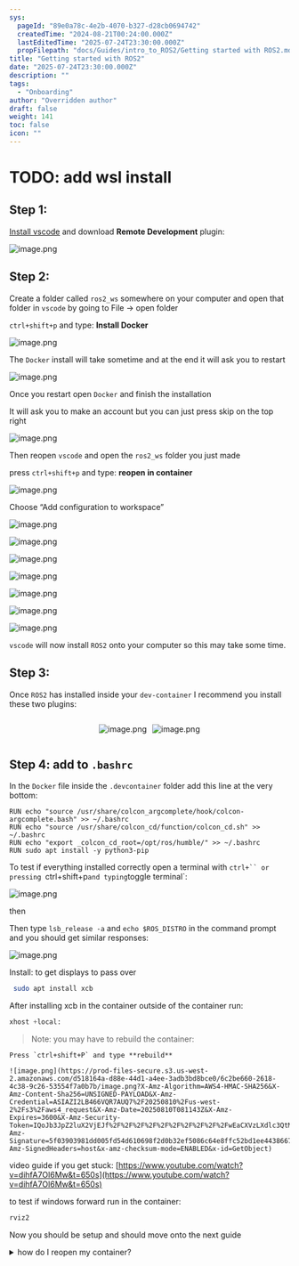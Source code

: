 ```yaml
---
sys:
  pageId: "89e0a78c-4e2b-4070-b327-d28cb0694742"
  createdTime: "2024-08-21T00:24:00.000Z"
  lastEditedTime: "2025-07-24T23:30:00.000Z"
  propFilepath: "docs/Guides/intro_to_ROS2/Getting started with ROS2.md"
title: "Getting started with ROS2"
date: "2025-07-24T23:30:00.000Z"
description: ""
tags:
  - "Onboarding"
author: "Overridden author"
draft: false
weight: 141
toc: false
icon: ""
---
```


# TODO: add wsl install

## Step 1:

[Install vscode](https://code.visualstudio.com/download) and download **Remote Development** plugin:

![image.png](https://prod-files-secure.s3.us-west-2.amazonaws.com/d518164a-d88e-44d1-a4ee-3adb3bd8bce0/efb52993-1881-4a40-b95e-6f020334f022/image.png?X-Amz-Algorithm=AWS4-HMAC-SHA256&X-Amz-Content-Sha256=UNSIGNED-PAYLOAD&X-Amz-Credential=ASIAZI2LB466QXLR4WV5%2F20250810%2Fus-west-2%2Fs3%2Faws4_request&X-Amz-Date=20250810T081135Z&X-Amz-Expires=3600&X-Amz-Security-Token=IQoJb3JpZ2luX2VjEJf%2F%2F%2F%2F%2F%2F%2F%2F%2F%2FwEaCXVzLXdlc3QtMiJIMEYCIQD5mmGSJi2vEjxg2XHvdInSqG5%2BKCzjqeW11lnL9gmmugIhAPdtWAMIKG0vqfBPVYcw2NLZ20FlDGe%2FCf3aW8Zm%2F0ekKogECND%2F%2F%2F%2F%2F%2F%2F%2F%2F%2FwEQABoMNjM3NDIzMTgzODA1IgyB7UzRm8HsqdumWOAq3APBs12PWDKQTTW6v27tRi%2BZQ%2BCaTfwv1Aclv2ixgJdS3y7ljaLTwisZhD%2F3lDc5lyO%2BJmxpVvNcT5di8PjpMDhDfb3UEz%2BmTUAn4Yt4kSldeP3thHl7I35N%2B8oeFwEZ42lnngKp7op7yjFSydESvTynCUJaXxRtXrKWbed6hxu7sNu2u1smOQwLdg%2BwUW79BfG9Bf7Q9r8mbqkk5HLitGzTFVl%2Bu%2FD2olHPT87JB1jjiPCs%2FO9f9ZEWNi9Bb%2FaDLuELWOGe4mPHDs1Ce9LjHKnrnpqD%2FCyhfDmNhtVwLDyCA1bZUx6kSlIMEpd9fGLel182lOdMEYFpBWZ00D2fESRARS5xp5kd75SPh1DO9JaNGhlvSn93lyXzQ4XgJ6W%2FH%2F1%2B0zsmKld5%2BpoCmes8OJytVeY1hilwwJnRp3SKGSvrV5xdPXM7rL%2B0qu0xoT9fpp07UXtk6IshakfH%2BNh6SdiOJR3MJA4zhRtF%2BRPXPngCDOe9qCC5EaLiOcLOsDnTFd3y%2B8d6vB8YJuihzzIeUD7qgNadxQGZmkyBJNSf4%2Fhu4JNIu5mryCu%2F0OfW3%2Bg9CWliSaManfguuEDuIWc9ScUa70jrdaXCKdTXOhyDvldz1eURpibOoF2xtHhMbjDY9eDEBjqkAf57cpVrwbTtc2pV9oH4ZVO7iXHi19JJrWdTu2mklKnX2yQgoOaQV1umYzfSa6S5NdITs%2FTWqUYWGtIUR84KTvHwQN4xuEL07bhy60v%2F3AN7SNjitGg0%2BU8MCrEl9ekNYRqHRFSB9mN7sUFFzhuKNwsVh6NBUwcjO%2BVt90SR4rPwjRtOGHUbu0y52Gh1n2XhxCnM%2BOiY5AfNAghszBTwWJq1szsS&X-Amz-Signature=ca74965933e8458461d733e77a9bca537775be8bf30362b428885cb47a619130&X-Amz-SignedHeaders=host&x-amz-checksum-mode=ENABLED&x-id=GetObject)

## Step 2:

Create a folder called `ros2_ws` somewhere on your computer and open that folder in `vscode` by going to File → open folder 

`ctrl+shift+p` and type: **Install Docker**

![image.png](https://prod-files-secure.s3.us-west-2.amazonaws.com/d518164a-d88e-44d1-a4ee-3adb3bd8bce0/2269dc0e-1cd5-47ff-bceb-c04ad9b2eab0/image.png?X-Amz-Algorithm=AWS4-HMAC-SHA256&X-Amz-Content-Sha256=UNSIGNED-PAYLOAD&X-Amz-Credential=ASIAZI2LB466QXLR4WV5%2F20250810%2Fus-west-2%2Fs3%2Faws4_request&X-Amz-Date=20250810T081135Z&X-Amz-Expires=3600&X-Amz-Security-Token=IQoJb3JpZ2luX2VjEJf%2F%2F%2F%2F%2F%2F%2F%2F%2F%2FwEaCXVzLXdlc3QtMiJIMEYCIQD5mmGSJi2vEjxg2XHvdInSqG5%2BKCzjqeW11lnL9gmmugIhAPdtWAMIKG0vqfBPVYcw2NLZ20FlDGe%2FCf3aW8Zm%2F0ekKogECND%2F%2F%2F%2F%2F%2F%2F%2F%2F%2FwEQABoMNjM3NDIzMTgzODA1IgyB7UzRm8HsqdumWOAq3APBs12PWDKQTTW6v27tRi%2BZQ%2BCaTfwv1Aclv2ixgJdS3y7ljaLTwisZhD%2F3lDc5lyO%2BJmxpVvNcT5di8PjpMDhDfb3UEz%2BmTUAn4Yt4kSldeP3thHl7I35N%2B8oeFwEZ42lnngKp7op7yjFSydESvTynCUJaXxRtXrKWbed6hxu7sNu2u1smOQwLdg%2BwUW79BfG9Bf7Q9r8mbqkk5HLitGzTFVl%2Bu%2FD2olHPT87JB1jjiPCs%2FO9f9ZEWNi9Bb%2FaDLuELWOGe4mPHDs1Ce9LjHKnrnpqD%2FCyhfDmNhtVwLDyCA1bZUx6kSlIMEpd9fGLel182lOdMEYFpBWZ00D2fESRARS5xp5kd75SPh1DO9JaNGhlvSn93lyXzQ4XgJ6W%2FH%2F1%2B0zsmKld5%2BpoCmes8OJytVeY1hilwwJnRp3SKGSvrV5xdPXM7rL%2B0qu0xoT9fpp07UXtk6IshakfH%2BNh6SdiOJR3MJA4zhRtF%2BRPXPngCDOe9qCC5EaLiOcLOsDnTFd3y%2B8d6vB8YJuihzzIeUD7qgNadxQGZmkyBJNSf4%2Fhu4JNIu5mryCu%2F0OfW3%2Bg9CWliSaManfguuEDuIWc9ScUa70jrdaXCKdTXOhyDvldz1eURpibOoF2xtHhMbjDY9eDEBjqkAf57cpVrwbTtc2pV9oH4ZVO7iXHi19JJrWdTu2mklKnX2yQgoOaQV1umYzfSa6S5NdITs%2FTWqUYWGtIUR84KTvHwQN4xuEL07bhy60v%2F3AN7SNjitGg0%2BU8MCrEl9ekNYRqHRFSB9mN7sUFFzhuKNwsVh6NBUwcjO%2BVt90SR4rPwjRtOGHUbu0y52Gh1n2XhxCnM%2BOiY5AfNAghszBTwWJq1szsS&X-Amz-Signature=8bcea5603fae00d7a9d95419de7fbde6797a22e978298021f1e99dc5d566ff89&X-Amz-SignedHeaders=host&x-amz-checksum-mode=ENABLED&x-id=GetObject)

The `Docker` install will take sometime and at the end it will ask you to restart

![image.png](https://prod-files-secure.s3.us-west-2.amazonaws.com/d518164a-d88e-44d1-a4ee-3adb3bd8bce0/ed233f78-be33-4b1f-b89c-9c346c0e961e/image.png?X-Amz-Algorithm=AWS4-HMAC-SHA256&X-Amz-Content-Sha256=UNSIGNED-PAYLOAD&X-Amz-Credential=ASIAZI2LB466QXLR4WV5%2F20250810%2Fus-west-2%2Fs3%2Faws4_request&X-Amz-Date=20250810T081135Z&X-Amz-Expires=3600&X-Amz-Security-Token=IQoJb3JpZ2luX2VjEJf%2F%2F%2F%2F%2F%2F%2F%2F%2F%2FwEaCXVzLXdlc3QtMiJIMEYCIQD5mmGSJi2vEjxg2XHvdInSqG5%2BKCzjqeW11lnL9gmmugIhAPdtWAMIKG0vqfBPVYcw2NLZ20FlDGe%2FCf3aW8Zm%2F0ekKogECND%2F%2F%2F%2F%2F%2F%2F%2F%2F%2FwEQABoMNjM3NDIzMTgzODA1IgyB7UzRm8HsqdumWOAq3APBs12PWDKQTTW6v27tRi%2BZQ%2BCaTfwv1Aclv2ixgJdS3y7ljaLTwisZhD%2F3lDc5lyO%2BJmxpVvNcT5di8PjpMDhDfb3UEz%2BmTUAn4Yt4kSldeP3thHl7I35N%2B8oeFwEZ42lnngKp7op7yjFSydESvTynCUJaXxRtXrKWbed6hxu7sNu2u1smOQwLdg%2BwUW79BfG9Bf7Q9r8mbqkk5HLitGzTFVl%2Bu%2FD2olHPT87JB1jjiPCs%2FO9f9ZEWNi9Bb%2FaDLuELWOGe4mPHDs1Ce9LjHKnrnpqD%2FCyhfDmNhtVwLDyCA1bZUx6kSlIMEpd9fGLel182lOdMEYFpBWZ00D2fESRARS5xp5kd75SPh1DO9JaNGhlvSn93lyXzQ4XgJ6W%2FH%2F1%2B0zsmKld5%2BpoCmes8OJytVeY1hilwwJnRp3SKGSvrV5xdPXM7rL%2B0qu0xoT9fpp07UXtk6IshakfH%2BNh6SdiOJR3MJA4zhRtF%2BRPXPngCDOe9qCC5EaLiOcLOsDnTFd3y%2B8d6vB8YJuihzzIeUD7qgNadxQGZmkyBJNSf4%2Fhu4JNIu5mryCu%2F0OfW3%2Bg9CWliSaManfguuEDuIWc9ScUa70jrdaXCKdTXOhyDvldz1eURpibOoF2xtHhMbjDY9eDEBjqkAf57cpVrwbTtc2pV9oH4ZVO7iXHi19JJrWdTu2mklKnX2yQgoOaQV1umYzfSa6S5NdITs%2FTWqUYWGtIUR84KTvHwQN4xuEL07bhy60v%2F3AN7SNjitGg0%2BU8MCrEl9ekNYRqHRFSB9mN7sUFFzhuKNwsVh6NBUwcjO%2BVt90SR4rPwjRtOGHUbu0y52Gh1n2XhxCnM%2BOiY5AfNAghszBTwWJq1szsS&X-Amz-Signature=7a5e53b549627f82b895bf1a2c5fb2e91cc22c505f8b0e082224a72e76ffef25&X-Amz-SignedHeaders=host&x-amz-checksum-mode=ENABLED&x-id=GetObject)

Once you restart open `Docker` and finish the installation

It will ask you to make an account but you can just press skip on the top right

![image.png](https://prod-files-secure.s3.us-west-2.amazonaws.com/d518164a-d88e-44d1-a4ee-3adb3bd8bce0/21010ad9-1659-4fd9-9f59-9932a09b2a3d/image.png?X-Amz-Algorithm=AWS4-HMAC-SHA256&X-Amz-Content-Sha256=UNSIGNED-PAYLOAD&X-Amz-Credential=ASIAZI2LB466QXLR4WV5%2F20250810%2Fus-west-2%2Fs3%2Faws4_request&X-Amz-Date=20250810T081135Z&X-Amz-Expires=3600&X-Amz-Security-Token=IQoJb3JpZ2luX2VjEJf%2F%2F%2F%2F%2F%2F%2F%2F%2F%2FwEaCXVzLXdlc3QtMiJIMEYCIQD5mmGSJi2vEjxg2XHvdInSqG5%2BKCzjqeW11lnL9gmmugIhAPdtWAMIKG0vqfBPVYcw2NLZ20FlDGe%2FCf3aW8Zm%2F0ekKogECND%2F%2F%2F%2F%2F%2F%2F%2F%2F%2FwEQABoMNjM3NDIzMTgzODA1IgyB7UzRm8HsqdumWOAq3APBs12PWDKQTTW6v27tRi%2BZQ%2BCaTfwv1Aclv2ixgJdS3y7ljaLTwisZhD%2F3lDc5lyO%2BJmxpVvNcT5di8PjpMDhDfb3UEz%2BmTUAn4Yt4kSldeP3thHl7I35N%2B8oeFwEZ42lnngKp7op7yjFSydESvTynCUJaXxRtXrKWbed6hxu7sNu2u1smOQwLdg%2BwUW79BfG9Bf7Q9r8mbqkk5HLitGzTFVl%2Bu%2FD2olHPT87JB1jjiPCs%2FO9f9ZEWNi9Bb%2FaDLuELWOGe4mPHDs1Ce9LjHKnrnpqD%2FCyhfDmNhtVwLDyCA1bZUx6kSlIMEpd9fGLel182lOdMEYFpBWZ00D2fESRARS5xp5kd75SPh1DO9JaNGhlvSn93lyXzQ4XgJ6W%2FH%2F1%2B0zsmKld5%2BpoCmes8OJytVeY1hilwwJnRp3SKGSvrV5xdPXM7rL%2B0qu0xoT9fpp07UXtk6IshakfH%2BNh6SdiOJR3MJA4zhRtF%2BRPXPngCDOe9qCC5EaLiOcLOsDnTFd3y%2B8d6vB8YJuihzzIeUD7qgNadxQGZmkyBJNSf4%2Fhu4JNIu5mryCu%2F0OfW3%2Bg9CWliSaManfguuEDuIWc9ScUa70jrdaXCKdTXOhyDvldz1eURpibOoF2xtHhMbjDY9eDEBjqkAf57cpVrwbTtc2pV9oH4ZVO7iXHi19JJrWdTu2mklKnX2yQgoOaQV1umYzfSa6S5NdITs%2FTWqUYWGtIUR84KTvHwQN4xuEL07bhy60v%2F3AN7SNjitGg0%2BU8MCrEl9ekNYRqHRFSB9mN7sUFFzhuKNwsVh6NBUwcjO%2BVt90SR4rPwjRtOGHUbu0y52Gh1n2XhxCnM%2BOiY5AfNAghszBTwWJq1szsS&X-Amz-Signature=825d583a2b22ecf0bbb97016c9f5700d23a2c38e4d20a982bdc0217c73deee47&X-Amz-SignedHeaders=host&x-amz-checksum-mode=ENABLED&x-id=GetObject)

Then reopen `vscode` and open the `ros2_ws` folder you just made

press `ctrl+shift+p` and type: **reopen in container**

![image.png](https://prod-files-secure.s3.us-west-2.amazonaws.com/d518164a-d88e-44d1-a4ee-3adb3bd8bce0/4e93b8c2-41ad-488c-8095-c74205196118/image.png?X-Amz-Algorithm=AWS4-HMAC-SHA256&X-Amz-Content-Sha256=UNSIGNED-PAYLOAD&X-Amz-Credential=ASIAZI2LB466QXLR4WV5%2F20250810%2Fus-west-2%2Fs3%2Faws4_request&X-Amz-Date=20250810T081135Z&X-Amz-Expires=3600&X-Amz-Security-Token=IQoJb3JpZ2luX2VjEJf%2F%2F%2F%2F%2F%2F%2F%2F%2F%2FwEaCXVzLXdlc3QtMiJIMEYCIQD5mmGSJi2vEjxg2XHvdInSqG5%2BKCzjqeW11lnL9gmmugIhAPdtWAMIKG0vqfBPVYcw2NLZ20FlDGe%2FCf3aW8Zm%2F0ekKogECND%2F%2F%2F%2F%2F%2F%2F%2F%2F%2FwEQABoMNjM3NDIzMTgzODA1IgyB7UzRm8HsqdumWOAq3APBs12PWDKQTTW6v27tRi%2BZQ%2BCaTfwv1Aclv2ixgJdS3y7ljaLTwisZhD%2F3lDc5lyO%2BJmxpVvNcT5di8PjpMDhDfb3UEz%2BmTUAn4Yt4kSldeP3thHl7I35N%2B8oeFwEZ42lnngKp7op7yjFSydESvTynCUJaXxRtXrKWbed6hxu7sNu2u1smOQwLdg%2BwUW79BfG9Bf7Q9r8mbqkk5HLitGzTFVl%2Bu%2FD2olHPT87JB1jjiPCs%2FO9f9ZEWNi9Bb%2FaDLuELWOGe4mPHDs1Ce9LjHKnrnpqD%2FCyhfDmNhtVwLDyCA1bZUx6kSlIMEpd9fGLel182lOdMEYFpBWZ00D2fESRARS5xp5kd75SPh1DO9JaNGhlvSn93lyXzQ4XgJ6W%2FH%2F1%2B0zsmKld5%2BpoCmes8OJytVeY1hilwwJnRp3SKGSvrV5xdPXM7rL%2B0qu0xoT9fpp07UXtk6IshakfH%2BNh6SdiOJR3MJA4zhRtF%2BRPXPngCDOe9qCC5EaLiOcLOsDnTFd3y%2B8d6vB8YJuihzzIeUD7qgNadxQGZmkyBJNSf4%2Fhu4JNIu5mryCu%2F0OfW3%2Bg9CWliSaManfguuEDuIWc9ScUa70jrdaXCKdTXOhyDvldz1eURpibOoF2xtHhMbjDY9eDEBjqkAf57cpVrwbTtc2pV9oH4ZVO7iXHi19JJrWdTu2mklKnX2yQgoOaQV1umYzfSa6S5NdITs%2FTWqUYWGtIUR84KTvHwQN4xuEL07bhy60v%2F3AN7SNjitGg0%2BU8MCrEl9ekNYRqHRFSB9mN7sUFFzhuKNwsVh6NBUwcjO%2BVt90SR4rPwjRtOGHUbu0y52Gh1n2XhxCnM%2BOiY5AfNAghszBTwWJq1szsS&X-Amz-Signature=8658c5afebb7a8ae6702dc8187b2ab93c514da6c5948ea2038882800547e5231&X-Amz-SignedHeaders=host&x-amz-checksum-mode=ENABLED&x-id=GetObject)

Choose “Add configuration to workspace”

![image.png](https://prod-files-secure.s3.us-west-2.amazonaws.com/d518164a-d88e-44d1-a4ee-3adb3bd8bce0/9560b282-5060-4989-ba37-97e7b2c22476/image.png?X-Amz-Algorithm=AWS4-HMAC-SHA256&X-Amz-Content-Sha256=UNSIGNED-PAYLOAD&X-Amz-Credential=ASIAZI2LB466QXLR4WV5%2F20250810%2Fus-west-2%2Fs3%2Faws4_request&X-Amz-Date=20250810T081135Z&X-Amz-Expires=3600&X-Amz-Security-Token=IQoJb3JpZ2luX2VjEJf%2F%2F%2F%2F%2F%2F%2F%2F%2F%2FwEaCXVzLXdlc3QtMiJIMEYCIQD5mmGSJi2vEjxg2XHvdInSqG5%2BKCzjqeW11lnL9gmmugIhAPdtWAMIKG0vqfBPVYcw2NLZ20FlDGe%2FCf3aW8Zm%2F0ekKogECND%2F%2F%2F%2F%2F%2F%2F%2F%2F%2FwEQABoMNjM3NDIzMTgzODA1IgyB7UzRm8HsqdumWOAq3APBs12PWDKQTTW6v27tRi%2BZQ%2BCaTfwv1Aclv2ixgJdS3y7ljaLTwisZhD%2F3lDc5lyO%2BJmxpVvNcT5di8PjpMDhDfb3UEz%2BmTUAn4Yt4kSldeP3thHl7I35N%2B8oeFwEZ42lnngKp7op7yjFSydESvTynCUJaXxRtXrKWbed6hxu7sNu2u1smOQwLdg%2BwUW79BfG9Bf7Q9r8mbqkk5HLitGzTFVl%2Bu%2FD2olHPT87JB1jjiPCs%2FO9f9ZEWNi9Bb%2FaDLuELWOGe4mPHDs1Ce9LjHKnrnpqD%2FCyhfDmNhtVwLDyCA1bZUx6kSlIMEpd9fGLel182lOdMEYFpBWZ00D2fESRARS5xp5kd75SPh1DO9JaNGhlvSn93lyXzQ4XgJ6W%2FH%2F1%2B0zsmKld5%2BpoCmes8OJytVeY1hilwwJnRp3SKGSvrV5xdPXM7rL%2B0qu0xoT9fpp07UXtk6IshakfH%2BNh6SdiOJR3MJA4zhRtF%2BRPXPngCDOe9qCC5EaLiOcLOsDnTFd3y%2B8d6vB8YJuihzzIeUD7qgNadxQGZmkyBJNSf4%2Fhu4JNIu5mryCu%2F0OfW3%2Bg9CWliSaManfguuEDuIWc9ScUa70jrdaXCKdTXOhyDvldz1eURpibOoF2xtHhMbjDY9eDEBjqkAf57cpVrwbTtc2pV9oH4ZVO7iXHi19JJrWdTu2mklKnX2yQgoOaQV1umYzfSa6S5NdITs%2FTWqUYWGtIUR84KTvHwQN4xuEL07bhy60v%2F3AN7SNjitGg0%2BU8MCrEl9ekNYRqHRFSB9mN7sUFFzhuKNwsVh6NBUwcjO%2BVt90SR4rPwjRtOGHUbu0y52Gh1n2XhxCnM%2BOiY5AfNAghszBTwWJq1szsS&X-Amz-Signature=81198a9b1252ee9b1a9229fe15598310d653702869becbfcdcebad50388f5076&X-Amz-SignedHeaders=host&x-amz-checksum-mode=ENABLED&x-id=GetObject)

![image.png](https://prod-files-secure.s3.us-west-2.amazonaws.com/d518164a-d88e-44d1-a4ee-3adb3bd8bce0/2ee63f81-886b-48e8-a553-dc6e5eac99e4/image.png?X-Amz-Algorithm=AWS4-HMAC-SHA256&X-Amz-Content-Sha256=UNSIGNED-PAYLOAD&X-Amz-Credential=ASIAZI2LB466QXLR4WV5%2F20250810%2Fus-west-2%2Fs3%2Faws4_request&X-Amz-Date=20250810T081135Z&X-Amz-Expires=3600&X-Amz-Security-Token=IQoJb3JpZ2luX2VjEJf%2F%2F%2F%2F%2F%2F%2F%2F%2F%2FwEaCXVzLXdlc3QtMiJIMEYCIQD5mmGSJi2vEjxg2XHvdInSqG5%2BKCzjqeW11lnL9gmmugIhAPdtWAMIKG0vqfBPVYcw2NLZ20FlDGe%2FCf3aW8Zm%2F0ekKogECND%2F%2F%2F%2F%2F%2F%2F%2F%2F%2FwEQABoMNjM3NDIzMTgzODA1IgyB7UzRm8HsqdumWOAq3APBs12PWDKQTTW6v27tRi%2BZQ%2BCaTfwv1Aclv2ixgJdS3y7ljaLTwisZhD%2F3lDc5lyO%2BJmxpVvNcT5di8PjpMDhDfb3UEz%2BmTUAn4Yt4kSldeP3thHl7I35N%2B8oeFwEZ42lnngKp7op7yjFSydESvTynCUJaXxRtXrKWbed6hxu7sNu2u1smOQwLdg%2BwUW79BfG9Bf7Q9r8mbqkk5HLitGzTFVl%2Bu%2FD2olHPT87JB1jjiPCs%2FO9f9ZEWNi9Bb%2FaDLuELWOGe4mPHDs1Ce9LjHKnrnpqD%2FCyhfDmNhtVwLDyCA1bZUx6kSlIMEpd9fGLel182lOdMEYFpBWZ00D2fESRARS5xp5kd75SPh1DO9JaNGhlvSn93lyXzQ4XgJ6W%2FH%2F1%2B0zsmKld5%2BpoCmes8OJytVeY1hilwwJnRp3SKGSvrV5xdPXM7rL%2B0qu0xoT9fpp07UXtk6IshakfH%2BNh6SdiOJR3MJA4zhRtF%2BRPXPngCDOe9qCC5EaLiOcLOsDnTFd3y%2B8d6vB8YJuihzzIeUD7qgNadxQGZmkyBJNSf4%2Fhu4JNIu5mryCu%2F0OfW3%2Bg9CWliSaManfguuEDuIWc9ScUa70jrdaXCKdTXOhyDvldz1eURpibOoF2xtHhMbjDY9eDEBjqkAf57cpVrwbTtc2pV9oH4ZVO7iXHi19JJrWdTu2mklKnX2yQgoOaQV1umYzfSa6S5NdITs%2FTWqUYWGtIUR84KTvHwQN4xuEL07bhy60v%2F3AN7SNjitGg0%2BU8MCrEl9ekNYRqHRFSB9mN7sUFFzhuKNwsVh6NBUwcjO%2BVt90SR4rPwjRtOGHUbu0y52Gh1n2XhxCnM%2BOiY5AfNAghszBTwWJq1szsS&X-Amz-Signature=a360f534257fa731fbbcaa0900aed07f79363167c2ec208ba8b90c3bb6a146c1&X-Amz-SignedHeaders=host&x-amz-checksum-mode=ENABLED&x-id=GetObject)

![image.png](https://prod-files-secure.s3.us-west-2.amazonaws.com/d518164a-d88e-44d1-a4ee-3adb3bd8bce0/e0fd626c-c8b6-4b2c-95d1-fa4c26514504/image.png?X-Amz-Algorithm=AWS4-HMAC-SHA256&X-Amz-Content-Sha256=UNSIGNED-PAYLOAD&X-Amz-Credential=ASIAZI2LB466QXLR4WV5%2F20250810%2Fus-west-2%2Fs3%2Faws4_request&X-Amz-Date=20250810T081135Z&X-Amz-Expires=3600&X-Amz-Security-Token=IQoJb3JpZ2luX2VjEJf%2F%2F%2F%2F%2F%2F%2F%2F%2F%2FwEaCXVzLXdlc3QtMiJIMEYCIQD5mmGSJi2vEjxg2XHvdInSqG5%2BKCzjqeW11lnL9gmmugIhAPdtWAMIKG0vqfBPVYcw2NLZ20FlDGe%2FCf3aW8Zm%2F0ekKogECND%2F%2F%2F%2F%2F%2F%2F%2F%2F%2FwEQABoMNjM3NDIzMTgzODA1IgyB7UzRm8HsqdumWOAq3APBs12PWDKQTTW6v27tRi%2BZQ%2BCaTfwv1Aclv2ixgJdS3y7ljaLTwisZhD%2F3lDc5lyO%2BJmxpVvNcT5di8PjpMDhDfb3UEz%2BmTUAn4Yt4kSldeP3thHl7I35N%2B8oeFwEZ42lnngKp7op7yjFSydESvTynCUJaXxRtXrKWbed6hxu7sNu2u1smOQwLdg%2BwUW79BfG9Bf7Q9r8mbqkk5HLitGzTFVl%2Bu%2FD2olHPT87JB1jjiPCs%2FO9f9ZEWNi9Bb%2FaDLuELWOGe4mPHDs1Ce9LjHKnrnpqD%2FCyhfDmNhtVwLDyCA1bZUx6kSlIMEpd9fGLel182lOdMEYFpBWZ00D2fESRARS5xp5kd75SPh1DO9JaNGhlvSn93lyXzQ4XgJ6W%2FH%2F1%2B0zsmKld5%2BpoCmes8OJytVeY1hilwwJnRp3SKGSvrV5xdPXM7rL%2B0qu0xoT9fpp07UXtk6IshakfH%2BNh6SdiOJR3MJA4zhRtF%2BRPXPngCDOe9qCC5EaLiOcLOsDnTFd3y%2B8d6vB8YJuihzzIeUD7qgNadxQGZmkyBJNSf4%2Fhu4JNIu5mryCu%2F0OfW3%2Bg9CWliSaManfguuEDuIWc9ScUa70jrdaXCKdTXOhyDvldz1eURpibOoF2xtHhMbjDY9eDEBjqkAf57cpVrwbTtc2pV9oH4ZVO7iXHi19JJrWdTu2mklKnX2yQgoOaQV1umYzfSa6S5NdITs%2FTWqUYWGtIUR84KTvHwQN4xuEL07bhy60v%2F3AN7SNjitGg0%2BU8MCrEl9ekNYRqHRFSB9mN7sUFFzhuKNwsVh6NBUwcjO%2BVt90SR4rPwjRtOGHUbu0y52Gh1n2XhxCnM%2BOiY5AfNAghszBTwWJq1szsS&X-Amz-Signature=4591a5e896fe0c4ba6945d1ba1db96ba859060f88a9f6d31868c5e230928a160&X-Amz-SignedHeaders=host&x-amz-checksum-mode=ENABLED&x-id=GetObject)

![image.png](https://prod-files-secure.s3.us-west-2.amazonaws.com/d518164a-d88e-44d1-a4ee-3adb3bd8bce0/a2e13f50-d2ab-4719-a4c2-7ced634bfc9d/image.png?X-Amz-Algorithm=AWS4-HMAC-SHA256&X-Amz-Content-Sha256=UNSIGNED-PAYLOAD&X-Amz-Credential=ASIAZI2LB466QXLR4WV5%2F20250810%2Fus-west-2%2Fs3%2Faws4_request&X-Amz-Date=20250810T081135Z&X-Amz-Expires=3600&X-Amz-Security-Token=IQoJb3JpZ2luX2VjEJf%2F%2F%2F%2F%2F%2F%2F%2F%2F%2FwEaCXVzLXdlc3QtMiJIMEYCIQD5mmGSJi2vEjxg2XHvdInSqG5%2BKCzjqeW11lnL9gmmugIhAPdtWAMIKG0vqfBPVYcw2NLZ20FlDGe%2FCf3aW8Zm%2F0ekKogECND%2F%2F%2F%2F%2F%2F%2F%2F%2F%2FwEQABoMNjM3NDIzMTgzODA1IgyB7UzRm8HsqdumWOAq3APBs12PWDKQTTW6v27tRi%2BZQ%2BCaTfwv1Aclv2ixgJdS3y7ljaLTwisZhD%2F3lDc5lyO%2BJmxpVvNcT5di8PjpMDhDfb3UEz%2BmTUAn4Yt4kSldeP3thHl7I35N%2B8oeFwEZ42lnngKp7op7yjFSydESvTynCUJaXxRtXrKWbed6hxu7sNu2u1smOQwLdg%2BwUW79BfG9Bf7Q9r8mbqkk5HLitGzTFVl%2Bu%2FD2olHPT87JB1jjiPCs%2FO9f9ZEWNi9Bb%2FaDLuELWOGe4mPHDs1Ce9LjHKnrnpqD%2FCyhfDmNhtVwLDyCA1bZUx6kSlIMEpd9fGLel182lOdMEYFpBWZ00D2fESRARS5xp5kd75SPh1DO9JaNGhlvSn93lyXzQ4XgJ6W%2FH%2F1%2B0zsmKld5%2BpoCmes8OJytVeY1hilwwJnRp3SKGSvrV5xdPXM7rL%2B0qu0xoT9fpp07UXtk6IshakfH%2BNh6SdiOJR3MJA4zhRtF%2BRPXPngCDOe9qCC5EaLiOcLOsDnTFd3y%2B8d6vB8YJuihzzIeUD7qgNadxQGZmkyBJNSf4%2Fhu4JNIu5mryCu%2F0OfW3%2Bg9CWliSaManfguuEDuIWc9ScUa70jrdaXCKdTXOhyDvldz1eURpibOoF2xtHhMbjDY9eDEBjqkAf57cpVrwbTtc2pV9oH4ZVO7iXHi19JJrWdTu2mklKnX2yQgoOaQV1umYzfSa6S5NdITs%2FTWqUYWGtIUR84KTvHwQN4xuEL07bhy60v%2F3AN7SNjitGg0%2BU8MCrEl9ekNYRqHRFSB9mN7sUFFzhuKNwsVh6NBUwcjO%2BVt90SR4rPwjRtOGHUbu0y52Gh1n2XhxCnM%2BOiY5AfNAghszBTwWJq1szsS&X-Amz-Signature=2d7b7ae35f12b6123a40269018f491798e9cdf0bfc51f9cc527c28b376b7f3f0&X-Amz-SignedHeaders=host&x-amz-checksum-mode=ENABLED&x-id=GetObject)

![image.png](https://prod-files-secure.s3.us-west-2.amazonaws.com/d518164a-d88e-44d1-a4ee-3adb3bd8bce0/6cc478ad-aaba-4bf7-9fcc-403277ab896c/image.png?X-Amz-Algorithm=AWS4-HMAC-SHA256&X-Amz-Content-Sha256=UNSIGNED-PAYLOAD&X-Amz-Credential=ASIAZI2LB466QXLR4WV5%2F20250810%2Fus-west-2%2Fs3%2Faws4_request&X-Amz-Date=20250810T081135Z&X-Amz-Expires=3600&X-Amz-Security-Token=IQoJb3JpZ2luX2VjEJf%2F%2F%2F%2F%2F%2F%2F%2F%2F%2FwEaCXVzLXdlc3QtMiJIMEYCIQD5mmGSJi2vEjxg2XHvdInSqG5%2BKCzjqeW11lnL9gmmugIhAPdtWAMIKG0vqfBPVYcw2NLZ20FlDGe%2FCf3aW8Zm%2F0ekKogECND%2F%2F%2F%2F%2F%2F%2F%2F%2F%2FwEQABoMNjM3NDIzMTgzODA1IgyB7UzRm8HsqdumWOAq3APBs12PWDKQTTW6v27tRi%2BZQ%2BCaTfwv1Aclv2ixgJdS3y7ljaLTwisZhD%2F3lDc5lyO%2BJmxpVvNcT5di8PjpMDhDfb3UEz%2BmTUAn4Yt4kSldeP3thHl7I35N%2B8oeFwEZ42lnngKp7op7yjFSydESvTynCUJaXxRtXrKWbed6hxu7sNu2u1smOQwLdg%2BwUW79BfG9Bf7Q9r8mbqkk5HLitGzTFVl%2Bu%2FD2olHPT87JB1jjiPCs%2FO9f9ZEWNi9Bb%2FaDLuELWOGe4mPHDs1Ce9LjHKnrnpqD%2FCyhfDmNhtVwLDyCA1bZUx6kSlIMEpd9fGLel182lOdMEYFpBWZ00D2fESRARS5xp5kd75SPh1DO9JaNGhlvSn93lyXzQ4XgJ6W%2FH%2F1%2B0zsmKld5%2BpoCmes8OJytVeY1hilwwJnRp3SKGSvrV5xdPXM7rL%2B0qu0xoT9fpp07UXtk6IshakfH%2BNh6SdiOJR3MJA4zhRtF%2BRPXPngCDOe9qCC5EaLiOcLOsDnTFd3y%2B8d6vB8YJuihzzIeUD7qgNadxQGZmkyBJNSf4%2Fhu4JNIu5mryCu%2F0OfW3%2Bg9CWliSaManfguuEDuIWc9ScUa70jrdaXCKdTXOhyDvldz1eURpibOoF2xtHhMbjDY9eDEBjqkAf57cpVrwbTtc2pV9oH4ZVO7iXHi19JJrWdTu2mklKnX2yQgoOaQV1umYzfSa6S5NdITs%2FTWqUYWGtIUR84KTvHwQN4xuEL07bhy60v%2F3AN7SNjitGg0%2BU8MCrEl9ekNYRqHRFSB9mN7sUFFzhuKNwsVh6NBUwcjO%2BVt90SR4rPwjRtOGHUbu0y52Gh1n2XhxCnM%2BOiY5AfNAghszBTwWJq1szsS&X-Amz-Signature=5ac94f4f7b121ed1677cf3cd5a9101e28ad15512b0e32af342a43c061fee787f&X-Amz-SignedHeaders=host&x-amz-checksum-mode=ENABLED&x-id=GetObject)

![image.png](https://prod-files-secure.s3.us-west-2.amazonaws.com/d518164a-d88e-44d1-a4ee-3adb3bd8bce0/53255b28-f75e-430f-b9e3-c0ac8577e42b/image.png?X-Amz-Algorithm=AWS4-HMAC-SHA256&X-Amz-Content-Sha256=UNSIGNED-PAYLOAD&X-Amz-Credential=ASIAZI2LB466QXLR4WV5%2F20250810%2Fus-west-2%2Fs3%2Faws4_request&X-Amz-Date=20250810T081135Z&X-Amz-Expires=3600&X-Amz-Security-Token=IQoJb3JpZ2luX2VjEJf%2F%2F%2F%2F%2F%2F%2F%2F%2F%2FwEaCXVzLXdlc3QtMiJIMEYCIQD5mmGSJi2vEjxg2XHvdInSqG5%2BKCzjqeW11lnL9gmmugIhAPdtWAMIKG0vqfBPVYcw2NLZ20FlDGe%2FCf3aW8Zm%2F0ekKogECND%2F%2F%2F%2F%2F%2F%2F%2F%2F%2FwEQABoMNjM3NDIzMTgzODA1IgyB7UzRm8HsqdumWOAq3APBs12PWDKQTTW6v27tRi%2BZQ%2BCaTfwv1Aclv2ixgJdS3y7ljaLTwisZhD%2F3lDc5lyO%2BJmxpVvNcT5di8PjpMDhDfb3UEz%2BmTUAn4Yt4kSldeP3thHl7I35N%2B8oeFwEZ42lnngKp7op7yjFSydESvTynCUJaXxRtXrKWbed6hxu7sNu2u1smOQwLdg%2BwUW79BfG9Bf7Q9r8mbqkk5HLitGzTFVl%2Bu%2FD2olHPT87JB1jjiPCs%2FO9f9ZEWNi9Bb%2FaDLuELWOGe4mPHDs1Ce9LjHKnrnpqD%2FCyhfDmNhtVwLDyCA1bZUx6kSlIMEpd9fGLel182lOdMEYFpBWZ00D2fESRARS5xp5kd75SPh1DO9JaNGhlvSn93lyXzQ4XgJ6W%2FH%2F1%2B0zsmKld5%2BpoCmes8OJytVeY1hilwwJnRp3SKGSvrV5xdPXM7rL%2B0qu0xoT9fpp07UXtk6IshakfH%2BNh6SdiOJR3MJA4zhRtF%2BRPXPngCDOe9qCC5EaLiOcLOsDnTFd3y%2B8d6vB8YJuihzzIeUD7qgNadxQGZmkyBJNSf4%2Fhu4JNIu5mryCu%2F0OfW3%2Bg9CWliSaManfguuEDuIWc9ScUa70jrdaXCKdTXOhyDvldz1eURpibOoF2xtHhMbjDY9eDEBjqkAf57cpVrwbTtc2pV9oH4ZVO7iXHi19JJrWdTu2mklKnX2yQgoOaQV1umYzfSa6S5NdITs%2FTWqUYWGtIUR84KTvHwQN4xuEL07bhy60v%2F3AN7SNjitGg0%2BU8MCrEl9ekNYRqHRFSB9mN7sUFFzhuKNwsVh6NBUwcjO%2BVt90SR4rPwjRtOGHUbu0y52Gh1n2XhxCnM%2BOiY5AfNAghszBTwWJq1szsS&X-Amz-Signature=a87282da09a17f7bbd76fa3e4447a0022d40456b4f91ad3413773d6a5248d3f1&X-Amz-SignedHeaders=host&x-amz-checksum-mode=ENABLED&x-id=GetObject)

![image.png](https://prod-files-secure.s3.us-west-2.amazonaws.com/d518164a-d88e-44d1-a4ee-3adb3bd8bce0/7c562767-5af9-4ffb-97d1-327bcdf4ee00/image.png?X-Amz-Algorithm=AWS4-HMAC-SHA256&X-Amz-Content-Sha256=UNSIGNED-PAYLOAD&X-Amz-Credential=ASIAZI2LB466QXLR4WV5%2F20250810%2Fus-west-2%2Fs3%2Faws4_request&X-Amz-Date=20250810T081135Z&X-Amz-Expires=3600&X-Amz-Security-Token=IQoJb3JpZ2luX2VjEJf%2F%2F%2F%2F%2F%2F%2F%2F%2F%2FwEaCXVzLXdlc3QtMiJIMEYCIQD5mmGSJi2vEjxg2XHvdInSqG5%2BKCzjqeW11lnL9gmmugIhAPdtWAMIKG0vqfBPVYcw2NLZ20FlDGe%2FCf3aW8Zm%2F0ekKogECND%2F%2F%2F%2F%2F%2F%2F%2F%2F%2FwEQABoMNjM3NDIzMTgzODA1IgyB7UzRm8HsqdumWOAq3APBs12PWDKQTTW6v27tRi%2BZQ%2BCaTfwv1Aclv2ixgJdS3y7ljaLTwisZhD%2F3lDc5lyO%2BJmxpVvNcT5di8PjpMDhDfb3UEz%2BmTUAn4Yt4kSldeP3thHl7I35N%2B8oeFwEZ42lnngKp7op7yjFSydESvTynCUJaXxRtXrKWbed6hxu7sNu2u1smOQwLdg%2BwUW79BfG9Bf7Q9r8mbqkk5HLitGzTFVl%2Bu%2FD2olHPT87JB1jjiPCs%2FO9f9ZEWNi9Bb%2FaDLuELWOGe4mPHDs1Ce9LjHKnrnpqD%2FCyhfDmNhtVwLDyCA1bZUx6kSlIMEpd9fGLel182lOdMEYFpBWZ00D2fESRARS5xp5kd75SPh1DO9JaNGhlvSn93lyXzQ4XgJ6W%2FH%2F1%2B0zsmKld5%2BpoCmes8OJytVeY1hilwwJnRp3SKGSvrV5xdPXM7rL%2B0qu0xoT9fpp07UXtk6IshakfH%2BNh6SdiOJR3MJA4zhRtF%2BRPXPngCDOe9qCC5EaLiOcLOsDnTFd3y%2B8d6vB8YJuihzzIeUD7qgNadxQGZmkyBJNSf4%2Fhu4JNIu5mryCu%2F0OfW3%2Bg9CWliSaManfguuEDuIWc9ScUa70jrdaXCKdTXOhyDvldz1eURpibOoF2xtHhMbjDY9eDEBjqkAf57cpVrwbTtc2pV9oH4ZVO7iXHi19JJrWdTu2mklKnX2yQgoOaQV1umYzfSa6S5NdITs%2FTWqUYWGtIUR84KTvHwQN4xuEL07bhy60v%2F3AN7SNjitGg0%2BU8MCrEl9ekNYRqHRFSB9mN7sUFFzhuKNwsVh6NBUwcjO%2BVt90SR4rPwjRtOGHUbu0y52Gh1n2XhxCnM%2BOiY5AfNAghszBTwWJq1szsS&X-Amz-Signature=7aa2be3bc88a254b1f1c4fc6cb473798ea4d1a0352877961501aa4bf9196b836&X-Amz-SignedHeaders=host&x-amz-checksum-mode=ENABLED&x-id=GetObject)

`vscode` will now install `ROS2` onto your computer so this may take some time.

## Step 3:

Once `ROS2` has installed inside your `dev-container` I recommend you install these two plugins:

<div style="display: flex;flex-direction: row; column-gap:10px; max-width: 630px;justify-content: center;">
<div>

![image.png](https://prod-files-secure.s3.us-west-2.amazonaws.com/d518164a-d88e-44d1-a4ee-3adb3bd8bce0/3fc3d550-5a54-4ba1-ba6b-faa01cdb7369/image.png?X-Amz-Algorithm=AWS4-HMAC-SHA256&X-Amz-Content-Sha256=UNSIGNED-PAYLOAD&X-Amz-Credential=ASIAZI2LB466ZOKPGHPQ%2F20250810%2Fus-west-2%2Fs3%2Faws4_request&X-Amz-Date=20250810T081142Z&X-Amz-Expires=3600&X-Amz-Security-Token=IQoJb3JpZ2luX2VjEJf%2F%2F%2F%2F%2F%2F%2F%2F%2F%2FwEaCXVzLXdlc3QtMiJHMEUCIQDAwhF%2FFYIZTXA3xOZGAaFo0gUcHP7TqGqlnQ0ROcL%2FnAIgS6Cm5jPXUhBdq8MZZFrG3%2B0AVP7ukImEuplSshSj65oqiAQIz%2F%2F%2F%2F%2F%2F%2F%2F%2F%2F%2FARAAGgw2Mzc0MjMxODM4MDUiDNmXd%2FDj%2Fwt4PCRbMyrcA%2B6hka%2BX1btAb%2BGW8s4b0Vf1J05ru3565OyYi%2FXy4yLrkNjQkkX5v7ibTs1KKqt5U6XPcOZiplrhSSZ0rSLIPSGpI3HpK87hD%2B%2BgGzgEfevMPdIIWMRZvqFY5SOfzEvSqrmpMuNv5gKUOhw6trA2RzFFbm5MapOpbior4N2DfxaXWEsS36CHDtM5jgGrhi%2FgcPGCOyn1XlN1fbD7PF%2BwXIbNwf81GU9AMNmo78gF8fLdKMcn08GCT%2BIBMMPf46DHeina0anjHoqFAZEkKUhM94mbmMleLlZTOpno0q4IaHvceATFtjSuCklzFZ7JDS%2FXjRFcl0OY43OrQr4UJPrJPEEu6W6hnzbkvM9Uehphq1%2F1oIgR1CBHypAhjI3GbRozTPv53ckqQ4nJI3RaXPyt7fWA4UacK6GvPHrx6NIdglEWBhNHm1LxoMBsZMSYvJjrcUm4R0DVFrjovJ2WA6LR1yOr%2FiKQfiP0i%2FyRMybO24lEzEYl9b8vMrMOg65G50G%2B4FFEcY5A0r6SlRhcoP3if7eNZzZpl%2FyVm%2BKwksvHnYNsxHtFyQkUbwgEs0Dbd4E%2BYMOFfJbB7uTeqRzo%2BpyuhgVaz9RyJQ5G1LoMp6ZPuy0R1TQkBTIz7TBBsxtuMLD14MQGOqUBOTubEvLWsufOMZrXdcIYed48MbOTtxIj8uQxPhjlyebwjwiZ5NF%2BmuSMcPYSxoi6hHoiw8ZfKkTKkS2EwcNoDrASH4wE4b%2Fk14dkTKiTGUYCrhhdRs9CudtywyE27oanw2Wl2oj5N0mJpDOF%2BtLIhokW3%2F1NHZt7JWE7qDcqCaSzlsGkKqXBwqZrhUvefRsjC6qEr0z5P6y4G7du8fDMzpPoRg6p&X-Amz-Signature=f64de0199a966ed7c5ca53532d0837765525fec942b9b1082b279d164d538248&X-Amz-SignedHeaders=host&x-amz-checksum-mode=ENABLED&x-id=GetObject)

</div>
<div>

![image.png](https://prod-files-secure.s3.us-west-2.amazonaws.com/d518164a-d88e-44d1-a4ee-3adb3bd8bce0/d994cc66-13c2-4093-a5a3-f84cf4601a82/image.png?X-Amz-Algorithm=AWS4-HMAC-SHA256&X-Amz-Content-Sha256=UNSIGNED-PAYLOAD&X-Amz-Credential=ASIAZI2LB4666LA3ZYQN%2F20250810%2Fus-west-2%2Fs3%2Faws4_request&X-Amz-Date=20250810T081143Z&X-Amz-Expires=3600&X-Amz-Security-Token=IQoJb3JpZ2luX2VjEJf%2F%2F%2F%2F%2F%2F%2F%2F%2F%2FwEaCXVzLXdlc3QtMiJGMEQCIGGRI6Iz0HuyUScUZqfB80Lmn6TDLFSNpPTERKtfGRFfAiBTUOYOMx0y9CNRoRf6T6B1gqQQFUlDbXvwXPZD4hCL1CqIBAjP%2F%2F%2F%2F%2F%2F%2F%2F%2F%2F8BEAAaDDYzNzQyMzE4MzgwNSIMonL%2FeLOgnHQP7zC0KtwDUpUphJeWwUKG3sYJlJ5ss6r8yMFp1MN4fOBDjS1AyrP6PYTdyL3gwUeisIV5stgofmz0S82sdm7dxv1bMk5o5JlpNtK71fOMTjcYnzELwkeZPh7KPaewp8mBcp9yrMxKjmLYnoMdxyQwulKpbCguN5hlrA16ukALZY0CaLLlpQZppVpcQjbwSZ1PmYTIP0UIU%2B9EAayzNyVwBzJeinjpaVBrcUBenIFbSETLEAO8ST%2B9peALu%2FM1xZ9eZCvy8NAOP%2Bb4MOGBl0snQIzOJV%2BQCso05X3r2N8rvzrjSx0YI0tkovfif%2FvVRbTtKhkNjRxvLhXtWuk2qr06Q3moTx0Gjj%2FDBY5bWVY6vZUmKIC0N51g%2BWSAgNogs%2Fqm3yBQ%2FKAynETKrcAENTTRUF7AIr7xMo7TgPsCYGTidovJUhre%2BAhGOsY96VR5%2BlUNr9eEV%2FpSkKGXjPc4T1dJxzQFY1%2BeiF1YEd%2BKhOTpsHTqVvKU36nKfGjA83CFVQ3qwR7CHen6TFHbEcqbgngT2hNS1c6WH0rRQEh0s3t0TUngVqZ6lx6GRvK%2FXisZxq%2F36k6nCYEehotQCw6hCBN9JXsMIiZAQfOvkRe9pGTK4iPDt%2FJ8Q3CvDt8yfIB%2BEesqteIw7PXgxAY6pgGuj3vgHDnYqS2JOzomajliKgnijHZLYqwN2T6g7bMAwhAGMFsXn6oj1SVQdZSpiUQ9aM6TLkF9nQmwmjx2l%2BBda2sfVXi9RM2bVOHz2pONkGyQ0XBRr%2FcxAPd2e5EneTX4Za9JVx10SRslZyKBolRedik8AiRKYmUEWg23gwKngLCD3O7UTWkoveLAuegl26LwQDYLp%2BGq3X%2FHzgk84mHttODjoRih&X-Amz-Signature=58d96c8a62019340ec7e892242dfd7ab5bb5f95b8452b98577d0c886aa731329&X-Amz-SignedHeaders=host&x-amz-checksum-mode=ENABLED&x-id=GetObject)

</div>
</div>

## Step 4: add to `.bashrc`

In the `Docker` file inside the `.devcontainer` folder add this line at the very bottom: 

```docker
RUN echo "source /usr/share/colcon_argcomplete/hook/colcon-argcomplete.bash" >> ~/.bashrc
RUN echo "source /usr/share/colcon_cd/function/colcon_cd.sh" >> ~/.bashrc
RUN echo "export _colcon_cd_root=/opt/ros/humble/" >> ~/.bashrc
RUN sudo apt install -y python3-pip 
```

To test if everything installed correctly open a terminal with `ctrl+`` or pressing `ctrl+shift+p` and typing `toggle terminal`:

![image.png](https://prod-files-secure.s3.us-west-2.amazonaws.com/d518164a-d88e-44d1-a4ee-3adb3bd8bce0/6a4943d8-b04e-4c02-9a58-775f3384d1a5/image.png?X-Amz-Algorithm=AWS4-HMAC-SHA256&X-Amz-Content-Sha256=UNSIGNED-PAYLOAD&X-Amz-Credential=ASIAZI2LB466QXLR4WV5%2F20250810%2Fus-west-2%2Fs3%2Faws4_request&X-Amz-Date=20250810T081135Z&X-Amz-Expires=3600&X-Amz-Security-Token=IQoJb3JpZ2luX2VjEJf%2F%2F%2F%2F%2F%2F%2F%2F%2F%2FwEaCXVzLXdlc3QtMiJIMEYCIQD5mmGSJi2vEjxg2XHvdInSqG5%2BKCzjqeW11lnL9gmmugIhAPdtWAMIKG0vqfBPVYcw2NLZ20FlDGe%2FCf3aW8Zm%2F0ekKogECND%2F%2F%2F%2F%2F%2F%2F%2F%2F%2FwEQABoMNjM3NDIzMTgzODA1IgyB7UzRm8HsqdumWOAq3APBs12PWDKQTTW6v27tRi%2BZQ%2BCaTfwv1Aclv2ixgJdS3y7ljaLTwisZhD%2F3lDc5lyO%2BJmxpVvNcT5di8PjpMDhDfb3UEz%2BmTUAn4Yt4kSldeP3thHl7I35N%2B8oeFwEZ42lnngKp7op7yjFSydESvTynCUJaXxRtXrKWbed6hxu7sNu2u1smOQwLdg%2BwUW79BfG9Bf7Q9r8mbqkk5HLitGzTFVl%2Bu%2FD2olHPT87JB1jjiPCs%2FO9f9ZEWNi9Bb%2FaDLuELWOGe4mPHDs1Ce9LjHKnrnpqD%2FCyhfDmNhtVwLDyCA1bZUx6kSlIMEpd9fGLel182lOdMEYFpBWZ00D2fESRARS5xp5kd75SPh1DO9JaNGhlvSn93lyXzQ4XgJ6W%2FH%2F1%2B0zsmKld5%2BpoCmes8OJytVeY1hilwwJnRp3SKGSvrV5xdPXM7rL%2B0qu0xoT9fpp07UXtk6IshakfH%2BNh6SdiOJR3MJA4zhRtF%2BRPXPngCDOe9qCC5EaLiOcLOsDnTFd3y%2B8d6vB8YJuihzzIeUD7qgNadxQGZmkyBJNSf4%2Fhu4JNIu5mryCu%2F0OfW3%2Bg9CWliSaManfguuEDuIWc9ScUa70jrdaXCKdTXOhyDvldz1eURpibOoF2xtHhMbjDY9eDEBjqkAf57cpVrwbTtc2pV9oH4ZVO7iXHi19JJrWdTu2mklKnX2yQgoOaQV1umYzfSa6S5NdITs%2FTWqUYWGtIUR84KTvHwQN4xuEL07bhy60v%2F3AN7SNjitGg0%2BU8MCrEl9ekNYRqHRFSB9mN7sUFFzhuKNwsVh6NBUwcjO%2BVt90SR4rPwjRtOGHUbu0y52Gh1n2XhxCnM%2BOiY5AfNAghszBTwWJq1szsS&X-Amz-Signature=8abeb0fbab88c2ed8657499a1decf4d10f1c1ff73a67eb619b607cb8cde7b582&X-Amz-SignedHeaders=host&x-amz-checksum-mode=ENABLED&x-id=GetObject)

then 

Then type `lsb_release -a` and `echo $ROS_DISTRO` in the command prompt and you should get similar responses:

![image.png](https://prod-files-secure.s3.us-west-2.amazonaws.com/d518164a-d88e-44d1-a4ee-3adb3bd8bce0/3e635dec-a805-4e85-8b9e-d000e5b71a4e/image.png?X-Amz-Algorithm=AWS4-HMAC-SHA256&X-Amz-Content-Sha256=UNSIGNED-PAYLOAD&X-Amz-Credential=ASIAZI2LB466QXLR4WV5%2F20250810%2Fus-west-2%2Fs3%2Faws4_request&X-Amz-Date=20250810T081135Z&X-Amz-Expires=3600&X-Amz-Security-Token=IQoJb3JpZ2luX2VjEJf%2F%2F%2F%2F%2F%2F%2F%2F%2F%2FwEaCXVzLXdlc3QtMiJIMEYCIQD5mmGSJi2vEjxg2XHvdInSqG5%2BKCzjqeW11lnL9gmmugIhAPdtWAMIKG0vqfBPVYcw2NLZ20FlDGe%2FCf3aW8Zm%2F0ekKogECND%2F%2F%2F%2F%2F%2F%2F%2F%2F%2FwEQABoMNjM3NDIzMTgzODA1IgyB7UzRm8HsqdumWOAq3APBs12PWDKQTTW6v27tRi%2BZQ%2BCaTfwv1Aclv2ixgJdS3y7ljaLTwisZhD%2F3lDc5lyO%2BJmxpVvNcT5di8PjpMDhDfb3UEz%2BmTUAn4Yt4kSldeP3thHl7I35N%2B8oeFwEZ42lnngKp7op7yjFSydESvTynCUJaXxRtXrKWbed6hxu7sNu2u1smOQwLdg%2BwUW79BfG9Bf7Q9r8mbqkk5HLitGzTFVl%2Bu%2FD2olHPT87JB1jjiPCs%2FO9f9ZEWNi9Bb%2FaDLuELWOGe4mPHDs1Ce9LjHKnrnpqD%2FCyhfDmNhtVwLDyCA1bZUx6kSlIMEpd9fGLel182lOdMEYFpBWZ00D2fESRARS5xp5kd75SPh1DO9JaNGhlvSn93lyXzQ4XgJ6W%2FH%2F1%2B0zsmKld5%2BpoCmes8OJytVeY1hilwwJnRp3SKGSvrV5xdPXM7rL%2B0qu0xoT9fpp07UXtk6IshakfH%2BNh6SdiOJR3MJA4zhRtF%2BRPXPngCDOe9qCC5EaLiOcLOsDnTFd3y%2B8d6vB8YJuihzzIeUD7qgNadxQGZmkyBJNSf4%2Fhu4JNIu5mryCu%2F0OfW3%2Bg9CWliSaManfguuEDuIWc9ScUa70jrdaXCKdTXOhyDvldz1eURpibOoF2xtHhMbjDY9eDEBjqkAf57cpVrwbTtc2pV9oH4ZVO7iXHi19JJrWdTu2mklKnX2yQgoOaQV1umYzfSa6S5NdITs%2FTWqUYWGtIUR84KTvHwQN4xuEL07bhy60v%2F3AN7SNjitGg0%2BU8MCrEl9ekNYRqHRFSB9mN7sUFFzhuKNwsVh6NBUwcjO%2BVt90SR4rPwjRtOGHUbu0y52Gh1n2XhxCnM%2BOiY5AfNAghszBTwWJq1szsS&X-Amz-Signature=fe6a52d6645f16b41fa3424281a88f3053d8d2b39cf04c7871a75ccc16d7d17b&X-Amz-SignedHeaders=host&x-amz-checksum-mode=ENABLED&x-id=GetObject)

Install:  to get displays to pass over

```bash
 sudo apt install xcb
```

After installing xcb in the container outside of the container run:

```python
xhost +local:
```

> Note: you may have to rebuild the container:

	Press `ctrl+shift+P` and type **rebuild**

	![image.png](https://prod-files-secure.s3.us-west-2.amazonaws.com/d518164a-d88e-44d1-a4ee-3adb3bd8bce0/6c2be660-2618-4c38-9c26-53554f7a0b7b/image.png?X-Amz-Algorithm=AWS4-HMAC-SHA256&X-Amz-Content-Sha256=UNSIGNED-PAYLOAD&X-Amz-Credential=ASIAZI2LB466VQR7AUQ7%2F20250810%2Fus-west-2%2Fs3%2Faws4_request&X-Amz-Date=20250810T081143Z&X-Amz-Expires=3600&X-Amz-Security-Token=IQoJb3JpZ2luX2VjEJf%2F%2F%2F%2F%2F%2F%2F%2F%2F%2FwEaCXVzLXdlc3QtMiJIMEYCIQDrt5DP3sV1FzMmxyHPnLBqBeHDurfwq%2FaqUOg%2FIVF1XAIhAO%2BhfO5ONrpgkml25KxM%2BS75frNujrRGT2TSxt6H%2BT5kKogECM%2F%2F%2F%2F%2F%2F%2F%2F%2F%2F%2FwEQABoMNjM3NDIzMTgzODA1IgxiMgS2yxK9Iee6k8Iq3AMa6KfOJuuqNXjspLP5lshH2rxYyYzmrPmZroBah8BJr4rcnCH%2BcSjElKUKlvRbgkYF2Q%2Fh4rhB3b2N3kLSr1ecTE%2BmcgaNb%2Bzbwes38kDrvs%2BGbSvH7Kx0kesCRdQbIY6ifbXim2mZcxQYXDI5d5Yo7pLheNwNKZADpQVLtLP3dHQ0UMdT63Za3Agb2AJFIYg0IkaxinHHqamOs7QQQrXCh1qITqNRC3ZVpcV%2Fq8jt774oiWle51P6rGlEHKGj1h4xP%2BzfiVdDFBcOqwhv6CKRPyhe8CpNv2xZa8OV0ifLbEFCxiCpwIwEzodz0RZanD4Vw3nZs3v3Qb2hc8M5EdUTJCMLYrFgzHe5NlDAA5gFCf3jKBaM0DThOBUS5iClJInxymIs0ZQOJQ1a7V7tusVKLy2RK5XuK2m%2BSmNhosj2fqzav1KPWhvtN7ThMn1m%2Brxoixty4A3rKmrU2IfwL8hasXLURVUzI%2F0AQfVc8j347AhoTr6HJIFapZoiAEn0wzVDtJT2Ti3aN7DAB7LiCu3FGMxqa9hihwJbMW%2F6VjpVxDtSxjiuYfWxltv5eTy9awvrbZXQ%2Fw7nuSjmG4fvt%2Fqm%2Fsby%2Fah3x18ra0y9uBiarPMpz%2FBntiOSBIdK3TD79ODEBjqkAdkDrkGlILoFXvKhi2x3dba1MNxiLPwI%2BNColyab5oW7x4RVsMQXJRwqdSvfPR%2B9pIT0bp20kPE%2Fdt1lTBPvR55eet508jJ6SxYjizzJfvpBEiyo%2BZEdtKHAxTzZQDqXRSDX1gMK%2Bj1Rzk8XAhp5dLF3NeMBfXXCpi%2Bn1ROt1ES7RHvqA1An8UDz0cRD%2BsIuPR%2Bn6y4RP8SN1GMkpARDzH9xoA7U&X-Amz-Signature=5f03903981dd005fd54d610698f2d0b32ef5086c64e8ffc52bd1ee4438667735&X-Amz-SignedHeaders=host&x-amz-checksum-mode=ENABLED&x-id=GetObject)

video guide if you get stuck: [https://www.youtube.com/watch?v=dihfA7Ol6Mw&t=650s](https://www.youtube.com/watch?v=dihfA7Ol6Mw&t=650s)

to test if windows forward run in the container:

```bash
rviz2
```

Now you should be setup and should move onto the next guide 

<details>
      <summary>how do I reopen my container?</summary>
      TODO:
  </details>
